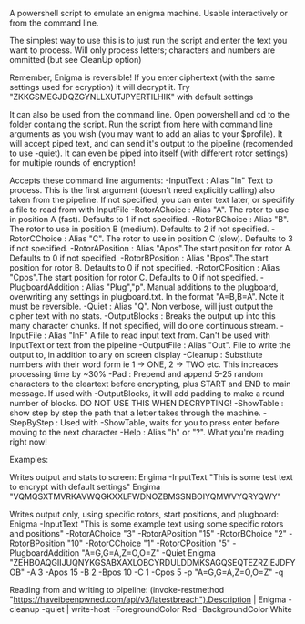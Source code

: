 A powershell script to emulate an enigma machine.
Usable interactively or from the command line.

The simplest way to use this is to just run the script and enter the text you want to process. Will only process letters; characters and numbers are ommitted (but see CleanUp option)

Remember, Enigma is reversible! If you enter ciphertext (with the same settings used for ecryption) it will decrypt it. Try "ZKKGSMEGJDQZGYNLLXUTJPYERTILHIK" with default settings

It can also be used from the command line. Open powershell and cd to the folder containg the script. Run the script from here with command line arguments as you wish (you may want to add an alias to your $profile).
It will accept piped text, and can send it's output to the pipeline (recomended to use -quiet). It can even be piped into itself (with different rotor settings) for multiple rounds of encryption!

Accepts these command line arguments:
-InputText : Alias "In" Text to process. This is the first argument (doesn't need explicitly calling) also taken from the pipeline. If not specified, you can enter text later, or specifify a file to read from with InputFile
-RotorAChoice : Alias "A". The rotor to use in position A (fast). Defaults to 1 if not specified.
-RotorBChoice : Alias "B". The rotor to use in position B (medium). Defaults to 2 if not specified.
-RotorCChoice : Alias "C". The rotor to use in position C (slow). Defaults to 3 if not specified.
-RotorAPosition : Alias "Apos".The start position for rotor A. Defaults to 0 if not specified.
-RotorBPosition : Alias "Bpos".The start position for rotor B. Defaults to 0 if not specified.
-RotorCPosition : Alias "Cpos".The start position for rotor C. Defaults to 0 if not specified.
-PlugboardAddition : Alias "Plug","p". Manual additions to the plugboard, overwriting any settings in plugboard.txt. In the format "A=B,B=A". Note it must be reversible.
-Quiet : Alias "Q". Non verbose, will just output the cipher text with no stats.
-OutputBlocks : Breaks the output up into this many character chunks. If not specified, will do one continuous stream.
-InputFile : Alias "InF" A file to read input text from. Can't be used with InputText or text from the pipeline
-OutputFile : Alias "Out". File to write the output to, in addition to any on screen display
-Cleanup : Substitute numbers with their word form ie 1 -> ONE, 2 -> TWO etc. This increaces processing time by ~30%
-Pad : Prepend and append 5-25 random characters to the cleartext before encrypting, plus START and END to main message. If used with -OutputBlocks, it will add padding to make a round number of blocks. DO NOT USE THIS WHEN DECRYPTING!
-ShowTable : show step by step the path that a letter takes through the machine.
-StepByStep : Used with -ShowTable, waits for you to press enter before moving to the next character
-Help : Alias "h" or "?". What you're reading right now!

Examples:

Writes output and stats to screen:
    Engima -InputText "This is some test text to encrypt with default settings"
    Engima "VQMQSXTMVRKAVWQGKXXLFWDNOZBMSSNBOIYQMWVYQRYQWY"

Writes output only, using specific rotors, start positions, and plugboard:
    Enigma -InputText "This is some example text using some specific rotors and positions" -RotorAChoice "3" -RotorAPosition "15" -RotorBChoice "2" -RotorBPosition "10" -RotorCChoice "1" -RotorCPosition "5" -PlugboardAddition "A=G,G=A,Z=O,O=Z" -Quiet
    Enigma "ZEHBOAQGIIJUQNYKGSABXAXLOBCYRDULDDMKSAGQSEQTEZRZIEJDFYOB" -A 3 -Apos 15 -B 2 -Bpos 10 -C 1 -Cpos 5 -p "A=G,G=A,Z=O,O=Z" -q

Reading from and writing to pipeline:
    (invoke-restmethod "https://haveibeenpwned.com/api/v3/latestbreach").Description | Enigma -cleanup -quiet | write-host -ForegroundColor Red -BackgroundColor White
